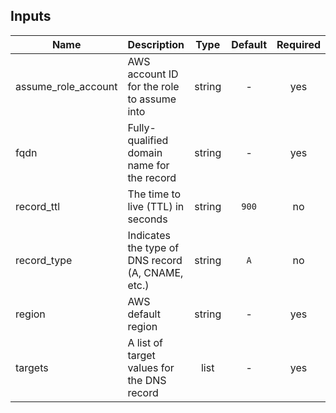 ## Inputs

| Name | Description | Type | Default | Required |
|------|-------------|:----:|:-----:|:-----:|
| assume\_role\_account | AWS account ID for the role to assume into | string | - | yes |
| fqdn | Fully-qualified domain name for the record | string | - | yes |
| record\_ttl | The time to live (TTL) in seconds | string | `900` | no |
| record\_type | Indicates the type of DNS record (A, CNAME, etc.) | string | `A` | no |
| region | AWS default region | string | - | yes |
| targets | A list of target values for the DNS record | list | - | yes |


